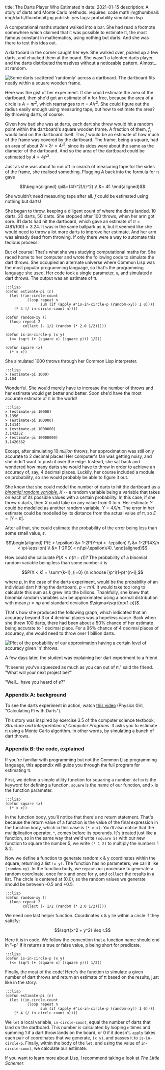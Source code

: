 title: The Darts Player Who Estimated π
date: 2021-01-15
description: A story of darts and Monte Carlo methods.
requires: code math
imgthumbnail: img/darts/thumbnail.jpg
publish: yes
tags: probability simulation lisp

A computational maths student walked into a bar. She had read a footnote somewhere which claimed that it was possible to estimate π, the most famous constant in mathematics, using nothing but darts. And she was there to test this idea out.

A dartboard in the corner caught her eye. She walked over, picked up a few darts, and chucked them at the board. She wasn't a talented darts player, and the darts distributed themselves without a noticeable pattern. Almost... at random.

<img src="{{ url_for('static', filename='img/darts/board.png') }}"
     alt="Some darts scattered 'randomly' across a dartboard. The dartboard fits neatly within a square wooden frame."
     class="centered">

Here was the gist of her experiment. If she could estimate the area of the dartboard, then she'd get an estimate of π for free, because the area of a circle is $`A=\pi r^2`$, which rearranges to $`\pi = A/r^2`$. She could figure out the radius easily enough using measuring tape, but how to estimate the area? By throwing darts, of course.

Given how bad she was at darts, each dart she threw would hit a random point within the dartboard's square wooden frame. A fraction of them, $`f`$, would land on the dartboard itself. This $`f`$ would be an estimate of how much of the frame was covered by the dartboard. The frame, being a square, had an area of about $`2r\times 2r=4r^2`$, since its sides were about the same as the diameter of the dartboard. And so the area of the dartboard could be estimated by $`A=4fr^2`$.

Just as she was about to run off in search of measuring tape for the sides of the frame, she realised something. Plugging $`A`$ back into the formula for π gave

```math
\begin{aligned}
    \pi&=(4fr^2)/(r^2) \\
       &= 4f.
\end{aligned}
```

She wouldn't need measuring tape after all. $`f`$ could be estimated using nothing but darts!

She began to throw, keeping a diligent count of where the darts landed. 10 darts, 20 darts, 50 darts. She stopped after 100 throws, when her arm got sore. 81 darts had hit the dartboard, which gave an estimate of $`\pi = 4(81/100) = 3.24`$. It was in the same ballpark as π, but it seemed like she would need to throw a lot more darts to improve her estimate. And her arm was already dead from throwing. If only there were a way to automate this tedious process.

But of course! That's what she was studying computational maths for. She raced home to her computer and wrote the following code to simulate the dart throws. She occupied an alternate universe where Common Lisp was the most popular programming language, so that's the programming language she used. Her code took a single parameter, `n`, and simulated `n` dart throws. The output was an estimate of π.

    :::lisp
    (defun estimate-pi (n)
      (let ((in-circle-count
              (loop repeat n
                    sum (if (apply #'is-in-circle-p (random-xy)) 1 0))))
        (* 4 (/ in-circle-count n))))

    (defun random-xy ()
      (loop repeat 2
            collect (- 1/2 (random (* 2.0 1/2)))))

    (defun is-in-circle-p (x y)
      (<= (sqrt (+ (square x) (square y))) 1/2))

    (defun square (x)
      (* x x))

She simulated 1000 throws through her Common Lisp interpreter.

    :::lisp
    > (estimate-pi 1000)
    3.104

Wonderful. She would merely have to increase the number of throws and her estimate would get better and better. Soon she'd have the most accurate estimate of π in the world!

    :::lisp
    > (estimate-pi 10000)
    3.1356
    > (estimate-pi 100000)
    3.14144
    > (estimate-pi 1000000)
    3.142252
    > (estimate-pi 10000000)
    3.1426332

Except, after simulating 10 *million* throws, her approximation was still only accurate to 2 decimal places! Her computer's fan was getting noisy, and she didn't want to push it over the edge. Instead, she sat back and wondered how many darts she would have to throw in order to achieve an accuracy of, say, 4 decimal places. Luckily, her course included a module on probability, so she would probably be able to figure it out.

She knew that she could model the number of darts to hit the dartboard as a [*binomial random variable*](https://en.wikipedia.org/wiki/Binomial_distribution), $`X`$ -- a random variable being a variable that takes on each of its possible values with a certain probability. In this case, if she threw $`n`$ darts, then $`X`$ could take on any value from $`0`$ to $`n`$. Her estimate $`Y`$ could be modelled as another random variable, $`Y=4X/n`$. The error in her estimate could be modelled by its distance from the actual value of π, so $`E=\vert Y-\pi\vert`$.

After all that, she could estimate the probability of the error being less than some small value, $`\epsilon`$.

```math
\begin{aligned}
P(E < \epsilon) &= 1-2P(Y-\pi < -\epsilon) \\
&= 1-2P(4X/n < \pi-\epsilon) \\
&= 1-2P(X < n(\pi-\epsilon)/4).
\end{aligned}
```

How could she calculate $`P(X < n(\pi-\epsilon))`$? The probability of a binomial random variable being less than some number $`k`$ is

```math
P(X < k) = \sum^{k-1}_{i=0} {n \choose i}p^i(1-p)^{n-i},
```

where $`p`$, in the case of the darts experiment, would be the probability of an individual dart hitting the dartboard, $`p=\pi/4`$. It would take too long to calculate this sum as $`k`$ grew into the billions. Thankfully, she knew that binomial random variables can be approximated using a normal distribution with mean $`\mu=np`$ and standard deviation $`\sigma=\sqrt{np(1-p)}`$.

That's how she produced the following graph, which indicated that an accuracy beyond 3 or 4 decimal places was a hopeless cause. Back when she threw 100 darts, there had been about a 50% chance of her estimate being accurate to 1 decimal place. For a 95% chance of 4 decimal places of accuracy, she would need to throw over 1 billion darts.

<img src="{{ url_for('static', filename='img/darts/graph.png') }}"
     alt="Plot of the probability of our approximation having a certain level of accuracy given 'n' throws."
     class="centered">

A few days later, the student was explaining her dart experiment to a friend.

"It seems you've squeezed as much as you can out of π," said the friend. "What will your next project be?"

"Well... have you heard of *e*?"

### Appendix A: background
To see the darts experiment in action, watch [this video](https://www.youtube.com/watch?v=M34TO71SKGk) (Physics Girl, "Calculating Pi with Darts").

This story was inspired by exercise 3.5 of the computer science textbook, *Structure and Interpretation of Computer Programs*. It asks you to estimate π using a Monte Carlo algorithm. In other words, by simulating a bunch of dart throws.

### Appendix B: the code, explained
If you're familiar with programming but not the Common Lisp programming language, this appendix will guide you through the full program for estimating π.

First, we define a simple utility function for squaring a number. `defun` is the keyword for defining a function, `square` is the name of our function, and `x` is the function parameter. 

    :::lisp
    (defun square (x)
      (* x x))

In the function body, you'll notice that there's no return statement. That's because the return value of a function is the value of the final expression in the function body, which in this case is `(* x x)`. You'll also notice that the multiplication operator, `*`, comes before its operands. It's treated just like a function, so in the same way that we'd write `(square 5)` with our new function to square the number 5, we write `(* 1 2)` to multiply the numbers 1 & 2.

Now we define a function to generate random x & y coordinates within the square, returning a list `(x y)`. The function has no parameters; we call it like `(random-xy)`. In the function body, we `repeat` our procedure to generate a random coordinate, once for x and once for y, and `collect` the results in a list. The circle is centered at (0,0), so the random values we generate should be between -0.5 and +0.5.

    :::lisp
    (defun random-xy ()
      (loop repeat 2
            collect (- 1/2 (random (* 2.0 1/2)))))

We need one last helper function. Coordinates x & y lie within a circle if they satisfy:

```math
\sqrt{x^2 + y^2} \leq r.
```

Here it is in code. We follow the convention that a function name should end in "-p" if it returns a true or false value, p being short for predicate.

    :::lisp
    (defun is-in-circle-p (x y)
      (<= (sqrt (+ (square x) (square y))) 1/2))

Finally, the meat of the code! Here's the function to simulate a given number of dart throws and return an estimate of π based on the results, just like in the story.

    :::lisp
    (defun estimate-pi (n)
      (let ((in-circle-count
              (loop repeat n
                    sum (if (apply #'is-in-circle-p (random-xy)) 1 0))))
        (* 4 (/ in-circle-count n))))

We `let` a local variable, `in-circle-count`, equal the number of darts that land on the dartboard. This number is calculated by looping `n` times and summing 1 if a dart throw lands on the board, or 0 if it doesn't. `apply` takes each pair of coordinates that we generate, `(x y)`, and passes it to `is-in-circle-p`. Finally, within the body of the `let`, and using the value of `in-circle-count`, we calculate our estimate.

If you want to learn more about Lisp, I recommend taking a look at *The Little Schemer*.
